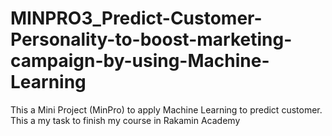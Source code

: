 # MINPRO3_Predict-Customer-Personality-to-boost-marketing-campaign-by-using-Machine-Learning
This a Mini Project (MinPro) to apply Machine Learning to predict customer. This a my task to finish my course in Rakamin Academy 
